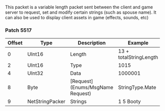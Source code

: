 This packet is a variable length packet sent between the client and game server to request, set and modify certain strings (such as spouse name). It can also be used to display client assets in game (effects, sounds, etc)


### Patch 5517

| Offset | Type | Description | Example |
| -------- | -------- | -------- | -------- |
| 0 | UInt16 | Length | 13 + totalStringLength |
| 2 | UInt16 | Type | 1015|
| 4 | UInt32 | Data | 1000001 |
| 8 | Byte | [Request](Enums/MsgName Request) | StringType.Mate |
| 9 | NetStringPacker| Strings | 1 5 Booty |
